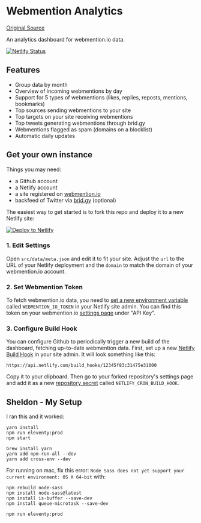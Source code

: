 # Webmention Analytics

[Original Source](https://mxb.dev/blog/webmention-analytics/)

An analytics dashboard for webmention.io data.

[![Netlify Status](https://api.netlify.com/api/v1/badges/758f580e-b9ec-44f6-a23d-1176389c989a/deploy-status)](https://app.netlify.com/sites/webmention-analytics/deploys)

## Features

- Group data by month
- Overview of incoming webmentions by day
- Support for 5 types of webmentions (likes, replies, reposts, mentions, bookmarks)
- Top sources sending webmentions to your site
- Top targets on your site receiving webmentions
- Top tweets generating webmentions through brid.gy
- Webmentions flagged as spam (domains on a blocklist)
- Automatic daily updates

## Get your own instance

Things you may need:

- a Github account
- a Netlify account
- a site registered on [webmention.io](https://webmention.io)
- backfeed of Twitter via [brid.gy](https://brid.gy) (optional)

The easiest way to get started is to fork this repo and deploy it to a new Netlify site:

[![Deploy to Netlify](https://www.netlify.com/img/deploy/button.svg)](https://app.netlify.com/start/deploy?repository=https://github.com/maxboeck/webmention-analytics)

### 1\. Edit Settings

Open `src/data/meta.json` and edit it to fit your site. Adjust the `url` to the URL of your Netlify deployment and the `domain` to match the domain of your webmention.io account.

### 2\. Set Webmention Token

To fetch webmention.io data, you need to [set a new environment variable](https://docs.netlify.com/configure-builds/environment-variables/) called `WEBMENTION_IO_TOKEN` in your Netlify site admin. You can find this token on your webmention.io [settings page](https://webmention.io/settings) under "API Key".

### 3\. Configure Build Hook

You can configure Github to periodically trigger a new build of the dashboard, fetching up-to-date webmention data. First, set up a new [Netlify Build Hook](https://docs.netlify.com/configure-builds/build-hooks/) in your site admin. It will look something like this:

`https://api.netlify.com/build_hooks/12345f83c31475e31000`

Copy it to your clipboard. Then go to your forked repository's settings page and add it as a new [repository secret](https://docs.github.com/en/actions/reference/encrypted-secrets#creating-encrypted-secrets-for-a-repository) called `NETLIFY_CRON_BUILD_HOOK`.

## Sheldon - My Setup

I ran this and it worked:

```shell
yarn install
npm run eleventy:prod
npm start
```

```shell
brew install yarn
yarn add npm-run-all --dev
yarn add cross-env --dev
```

For running on mac, fix this error: `Node Sass does not yet support your current environment: OS X 64-bit` with:

```shell
npm rebuild node-sass
npm install node-sass@latest
npm install is-buffer --save-dev
npm install queue-microtask --save-dev
```

```shell
npm run eleventy:prod
```
